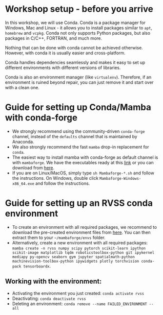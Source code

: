 # Workshop setup - before you arrive
In this workshop, we will use Conda. Conda is a package manager for Windows, Mac and Linux - it allows you to install packages similar to `apt`, `homebrew` and `vcpkg`. Conda not only supports Python packages, but also packages in C/C++, FORTRAN, and much more.

Nothing that can be done with conda cannot be achieved otherwise. However, with conda it is usually easier and cross-platform.

Conda handles dependencies seamlessly and makes it easy to set up different environments with different versions of libraries.

Conda is also an environment manager (like `virtualenv`). Therefore, if an environment is ruined beyond repair, you can just remove it and start over with a clean one.

# Guide for setting up Conda/Mamba with conda-forge
- We strongly recommend using the community-driven `conda-forge` channel, instead of the `defaults` channel that is maintained by Anaconda. 
- We also strongly recommend the fast `mamba` drop-in replacement for `conda`.
- The easiest way to install mamba with conda-forge as default channel is with `mambaforge`. We have the executables ready at this [link](https://cloudstor.aarnet.edu.au/plus/s/lR0gyZzyf5bnAMT) or you can download from [here](https://github.com/conda-forge/miniforge#mambaforge).
- If you are on Linux/MacOS, simply type `sh Mambaforge-*.sh` and follow the instructions. On Windows, double click `Mambaforge-Windows-x86_64.exe` and follow the instructions.

# Guide for setting up an RVSS conda environment
- To create an environment with all required packages, we recommend to download the pre-created environment files from [here](https://cloudstor.aarnet.edu.au/plus/s/lR0gyZzyf5bnAMT). You can then extract them to your `~/mambaforge/envs` folder.
- Alternatively, create a new environment with all required packages: `mamba create -n rvss numpy scipy pytorch scikit-learn ipython scikit-image matplotlib tqdm roboticstoolbox-python git ipykernel mediapy py-opencv seaborn gym jupyter spatialmath-python machinevision-toolbox-python ipywidgets plotly torchvision conda-pack tensorboardx`.

## Working with the environment:
- Activating the environment you just created: `conda activate rvss`
- Deactivating: `conda deactivate rvss`
- Deleting an environment: `conda remove --name FAILED_ENVIRONMENT --all`
